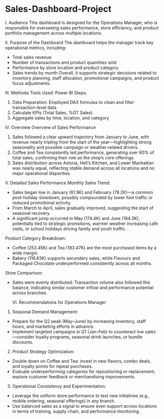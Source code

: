 # Sales-Dashboard-Project

I. Audience
This dashboard is designed for the Operations Manager, who is responsible for overseeing sales performance, store efficiency, and product portfolio management across multiple locations.

II. Purpose of the Dashboard
The dashboard helps the manager track key operational metrics, including:
* Total sales revenue
* Number of transactions and product quantities sold
* Performance by store location and product category
* Sales trends by month
Overall, it supports strategic decisions related to inventory planning, staff allocation, promotional campaigns, and product focus adjustments.

III. Methods
Tools Used: Power BI
Steps: 
1. Data Preparation: Employed DAX formulas to clean and filter transaction-level data
2. Calculate KPIs (Total Sales, %GT Sales)
3. Aggregate sales by time, location, and category

IV. Overview
Overview of Sales Performance
1. Sales followed a clear upward trajectory from January to June, with revenue nearly tripling from the start of the year—highlighting strong seasonality and possible campaign or weather-related drivers.
2. Coffee and Tea consistently led performance, generating over 60% of total sales, confirming their role as the shop’s core offerings.
3. Sales distribution across Astoria, Hell’s Kitchen, and Lower Manhattan was nearly equal, reflecting stable demand across all locations and no major operational disparities.

V. Detailed Sales Performance
Monthly Sales Trend:
* Sales began low in January (61.9K) and February (78.2K)—a common post-holiday slowdown, possibly compounded by lower foot traffic or reduced promotional activity.
* From March to April, sales gradually improved, suggesting the start of seasonal recovery.
* A significant jump occurred in May (174.4K) and June (184.3K), potentially tied to strategic promotions, warmer weather increasing café visits, or school holidays driving family and youth traffic.

Product Category Breakdown:
* Coffee (253.45K) and Tea (183.47K) are the most purchased items by a wide margin.
* Bakery (116.83K) supports secondary sales, while Flavours and Packaged Chocolate underperformed consistently across all months.

Store Comparison:
* Sales were evenly distributed: Transaction volume also followed this balance, indicating similar customer inflow and performance potential across branches.

  VI. Recommendations for Operations Manager
1. Seasonal Demand Management:
* Prepare for the Q2 peak (May–June) by increasing inventory, staff hours, and marketing efforts in advance.
* Implement targeted campaigns in Q1 (Jan–Feb) to counteract low sales—consider loyalty programs, seasonal drink launches, or bundle discounts.

2. Product Strategy Optimization:
* Double down on Coffee and Tea: invest in new flavors, combo deals, and loyalty points for repeat purchases.
* Evaluate underperforming categories for repositioning or replacement; explore customer feedback or merchandising improvements.

3. Operational Consistency and Experimentation:
* Leverage the uniform store performance to test new initiatives (e.g., mobile ordering, seasonal offerings) in any branch.
* Use balanced sales as a signal to ensure even support across locations in terms of training, supply chain, and performance monitoring.

